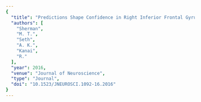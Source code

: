 ```yaml
---
{
  "title": "Predictions Shape Confidence in Right Inferior Frontal Gyrus",
  "authors": [
    "Sherman",
    "M. T.",
    "Seth",
    "A. K.",
    "Kanai",
    "R."
  ],
  "year": 2016,
  "venue": "Journal of Neuroscience",
  "type": "Journal",
  "doi": "10.1523/JNEUROSCI.1092-16.2016"
}
---
```

